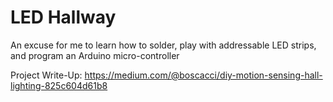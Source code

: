 # LED Hallway

An excuse for me to learn how to solder, play with addressable LED strips, and program an Arduino micro-controller

Project Write-Up:
https://medium.com/@boscacci/diy-motion-sensing-hall-lighting-825c604d61b8